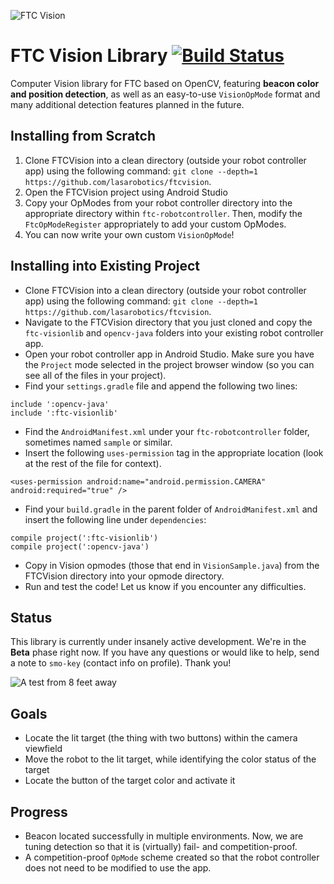 ![FTC Vision](https://raw.githubusercontent.com/lasarobotics/ftcvision/dev/img/logo-github.png)

# FTC Vision Library [![Build Status](https://travis-ci.org/lasarobotics/FTCVision.svg?branch=staging)](https://travis-ci.org/lasarobotics/FTCVision)
Computer Vision library for FTC based on OpenCV, featuring **beacon color and position detection**, as well as an easy-to-use `VisionOpMode` format and many additional detection features planned in the future.

## Installing from Scratch

1. Clone FTCVision into a clean directory (outside your robot controller app) using the following command: `git clone --depth=1 https://github.com/lasarobotics/ftcvision`.
2. Open the FTCVision project using Android Studio
3. Copy your OpModes from your robot controller directory into the appropriate directory within `ftc-robotcontroller`. Then, modify the `FtcOpModeRegister` appropriately to add your custom OpModes.
4. You can now write your own custom `VisionOpMode`!

## Installing into Existing Project

- Clone FTCVision into a clean directory (outside your robot controller app) using the following command: `git clone --depth=1 https://github.com/lasarobotics/ftcvision`.
- Navigate to the FTCVision directory that you just cloned and copy the `ftc-visionlib` and `opencv-java` folders into your existing robot controller app.
- Open your robot controller app in Android Studio. Make sure you have the `Project` mode selected in the project browser window (so you can see all of the files in your project).
- Find your `settings.gradle` file and append the following two lines:
```
include ':opencv-java'
include ':ftc-visionlib'
```
- Find the `AndroidManifest.xml` under your `ftc-robotcontroller` folder, sometimes named `sample` or similar.
- Insert the following `uses-permission` tag in the appropriate location (look at the rest of the file for context).
```
<uses-permission android:name="android.permission.CAMERA" android:required="true" />
```
- Find your `build.gradle` in the parent folder of `AndroidManifest.xml` and insert the following line under `dependencies`:
```
compile project(':ftc-visionlib')
compile project(':opencv-java')
```
- Copy in Vision opmodes (those that end in `VisionSample.java`) from the FTCVision directory into your opmode directory.
- Run and test the code! Let us know if you encounter any difficulties.

## Status
This library is currently under insanely active development. We're in the **Beta** phase right now. If you have any questions or would like to help, send a note to `smo-key` (contact info on profile). Thank you!

![A test from 8 feet away](https://raw.githubusercontent.com/lasarobotics/ftcvision/dev/img/test3.png)

## Goals
- Locate the lit target (the thing with two buttons) within the camera viewfield
- Move the robot to the lit target, while identifying the color status of the target
- Locate the button of the target color and activate it

## Progress
- Beacon located successfully in multiple environments. Now, we are tuning detection so that it is (virtually) fail- and competition-proof.
- A competition-proof `OpMode` scheme created so that the robot controller does not need to be modified to use the app.
